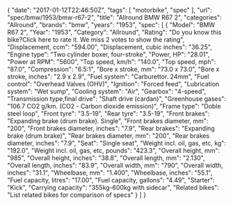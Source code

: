 {
    "date": "2017-01-12T22:46:50Z",
    "tags": [
        "motorbike",
        "spec"
    ],
    "url": "spec\/bmw\/1953\/bmw-r67-2",
    "title": "Allround BMW R67 2",
    "categories": "Allround",
    "brands": "bmw",
    "years": "1953",
    "spec": [
        {
            "Model": "BMW R67 2",
            "Year": "1953",
            "Category": "Allround",
            "Rating": "Do you know this bike?Click here to rate it. We miss 2 votes to show the rating",
            "Displacement, ccm": "594.00",
            "Displacement, cubic inches": "36.25",
            "Engine type": "Two cylinder boxer, four-stroke",
            "Power, HP": "28.01",
            "Power at RPM": "5600",
            "Top speed, km\/h": "140.0",
            "Top speed, mph": "87.0",
            "Compression": "6.5:1",
            "Bore x stroke, mm": "73.0 x 73.0",
            "Bore x stroke, inches": "2.9 x 2.9",
            "Fuel system": "Carburettor. 24mm",
            "Fuel control": "Overhead Valves (OHV)",
            "Ignition": "Forced feed",
            "Lubrication system": "Wet sump",
            "Cooling system": "Air",
            "Gearbox": "4-speed",
            "Transmission type,final drive": "Shaft drive (cardan)",
            "Greenhouse gases": "106.7 CO2 g\/km. (CO2 - Carbon dioxide emission)",
            "Frame type": "Doble steel loop",
            "Front tyre": "3.5-19",
            "Rear tyre": "3.5-19",
            "Front brakes": "Expanding brake (drum brake). Single",
            "Front brakes diameter, mm": "200",
            "Front brakes diameter, inches": "7.9",
            "Rear brakes": "Expanding brake (drum brake)",
            "Rear brakes diameter, mm": "200",
            "Rear brakes diameter, inches": "7.9",
            "Seat": "Single seat",
            "Weight incl. oil, gas, etc, kg": "192.0",
            "Weight incl. oil, gas, etc, pounds": "423.3",
            "Overall height, mm": "985",
            "Overall height, inches": "38.8",
            "Overall length, mm": "2.130",
            "Overall length, inches": "83.9",
            "Overall width, mm": "790",
            "Overall width, inches": "31.1",
            "Wheelbase, mm": "1.400",
            "Wheelbase, inches": "55.1",
            "Fuel capacity, litres": "17.00",
            "Fuel capacity, gallons": "4.49",
            "Starter": "Kick",
            "Carrying capacity": "355kg-600kg with sidecar",
            "Related bikes": "List related bikes for comparison of specs"
        }
    ]
}